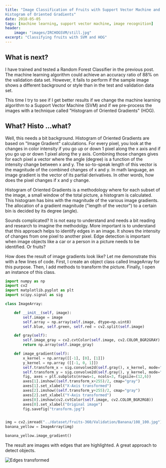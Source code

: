 ```yaml
---
title: "Image Classification of Fruits with Support Vector Machine and
Histogram of Oriented Gradients"
date: 2018-05-05
tags: [machine learning, support vector machine, image recognition]
header:
    image: "images/IRCHOGSVM/still.jpg"
excerpt: "Classifying fruits with SVM and HOG"
---
```



## What is next?

I have trained and tested a Random Forest Classifier in the previous
post. The machine learning algorithm could achieve an accuracy ratio
of 88% on the validation data set. However, it fails to perform if the
sample image shows a different background or style than in the test and
validation data set.

This time I try to see if I get better results if we change the machine
learning algorithm to a Support Vector Machine (SVM) and if we pre-process
the images with a technique called "Histogram of Oriented Gradients" (HOG).


## What? Histo ...what?

Well, this needs a bit background. Histogram of Oriented Gradients are
based on "Image Gradient" calculations. For every pixel, you look at the
changes in color intensity if you go up or down 1 pixel along the x axis
and if you go up or down 1 pixel along the y axis. Combining those changes
gives for each pixel a vector where the angle (degree) is a function of the intensity
change between x and y. The so-to-speak length of this vector is the
magnitude of the combined changes of x and y. In math language, an image
gradient is the vector of its partial derivatives. In other words, how
does the pixel changes if x and y change.

Histogram of Oriented Gradients is a methodology where for each subset of
the image, a small window of the total picture, a histogram is calculated.
This histogram has bins with the magnitude of the various image gradients.
The allocation of a gradient magnitude ("length of the vector") to a certain
bin is decided by its degree (angle).

Sounds complicated? It is not easy to understand and needs a bit reading
and research to imagine the methodolgy. More important is to understand
that this approach helps to identify edges in an image. It shows the intensity
of changes from one pixel to another pixel. Edge detection is important when
image objects like a car or a person in a picture needs to be identified.
Or fruits?

How does the result of image gradients look like? Let me demonstrate this
with a few lines of code. First, I create an object class called ImageArray
for this purpose. Then, I add methods to transform the picture. Finally, I
open an instance of this class.

```python
import numpy as np
import cv2
import matplotlib.pyplot as plt
import scipy.signal as sig

class ImageArray:

    def __init__(self, image):
        self.image = image
        self.array = np.array(self.image, dtype=np.uint8)
        self.blue, self.green, self.red = cv2.split(self.image)

    def gray(self):
        self.image_gray = cv2.cvtColor(self.image, cv2.COLOR_BGR2GRAY)
        return np.array(self.image_gray)

    def image_gradient(self):
        x_kernel = np.array([[-1], [0], [1]])
        y_kernel = np.array ([[-1, 0, 1]])
        self.transform_x = sig.convolve2d(self.gray(), x_kernel, mode="valid")
        self.transform_y = sig.convolve2d(self.gray(), y_kernel, mode="valid")
        fig, axes = plt.subplots(nrows=1, ncols=3, figsize=(12,6))
        axes[1].imshow((self.transform_x+255)/2, cmap="gray")
        axes[1].set_xlabel("X-Axis transformed")
        axes[2].imshow((self.transform_y+255)/2, cmap="gray")
        axes[2].set_xlabel("Y-Axis transformed")
        axes[0].imshow(cv2.cvtColor(self.image, cv2.COLOR_BGR2RGB))
        axes[0].set_xlabel("Original image")
        fig.savefig("transform.jpg")


img = cv2.imread("../dataset/fruits-360/Validation/Banana/108_100.jpg")
banana_yellow = ImageArray(img)

banana_yellow.image_gradient()
```

The result are images with edges that are highlighted. A great approach
to detect objects.

<img src="{{ site.url }}{{ site.baseurl }}/images/IRCHOGSVM/transform.jpg"
alt="Edges transformed">




